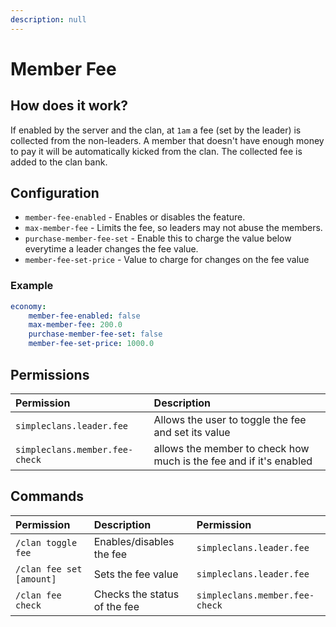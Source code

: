 ```yaml
---
description: null
---
```


# Member Fee

## How does it work?

If enabled by the server and the clan, at `1am` a fee \(set by the leader\) is collected from the non-leaders. A member that doesn't have enough money to pay it will be automatically kicked from the clan. The collected fee is added to the clan bank.

## Configuration

* `member-fee-enabled` - Enables or disables the feature.
* `max-member-fee` - Limits the fee, so leaders may not abuse the members.
* `purchase-member-fee-set` - Enable this to charge the value below everytime a leader changes the fee value.
* `member-fee-set-price` - Value to charge for changes on the fee value

### Example

```yaml
economy:
    member-fee-enabled: false
    max-member-fee: 200.0
    purchase-member-fee-set: false
    member-fee-set-price: 1000.0
```

## Permissions

| Permission                     | Description                                                        |
|:-------------------------------|:-------------------------------------------------------------------|
| `simpleclans.leader.fee`       | Allows the user to toggle the fee and set its value                |
| `simpleclans.member.fee-check` | allows the member to check how much is the fee and if it's enabled |

## Commands

| Permission               | Description                  | Permission                     |
|:-------------------------|:-----------------------------|:-------------------------------|
| `/clan toggle fee`       | Enables/disables the fee     | `simpleclans.leader.fee`       |
| `/clan fee set [amount]` | Sets the fee value           | `simpleclans.leader.fee`       |
| `/clan fee check`        | Checks the status of the fee | `simpleclans.member.fee-check` |

